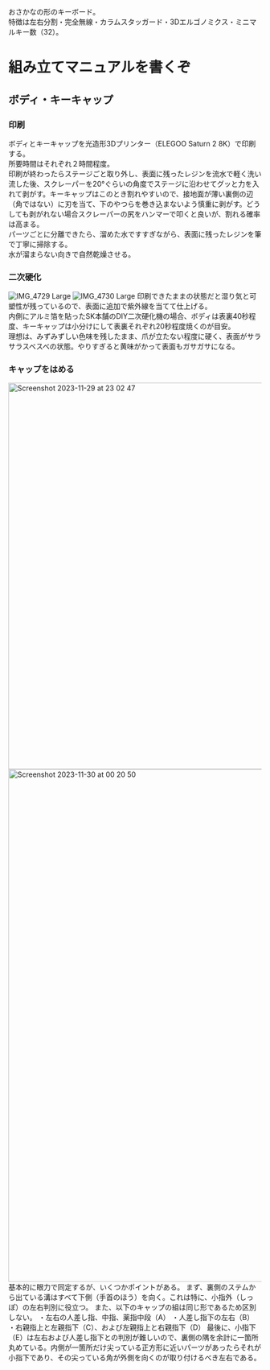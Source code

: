 おさかなの形のキーボード。  
特徴は左右分割・完全無線・カラムスタッガード・3Dエルゴノミクス・ミニマルキー数（32）。  

# 組み立てマニュアルを書くぞ



## ボディ・キーキャップ  

### 印刷  
ボディとキーキャップを光造形3Dプリンター（ELEGOO Saturn 2 8K）で印刷する。  
所要時間はそれぞれ２時間程度。  
印刷が終わったらステージごと取り外し、表面に残ったレジンを流水で軽く洗い流した後、スクレーパーを20°ぐらいの角度でステージに沿わせてグッと力を入れて剥がす。キーキャップはこのとき割れやすいので、接地面が薄い裏側の辺（角ではない）に刃を当て、下のやつらを巻き込まないよう慎重に剥がす。どうしても剥がれない場合スクレーパーの尻をハンマーで叩くと良いが、割れる確率は高まる。  
パーツごとに分離できたら、溜めた水ですすぎながら、表面に残ったレジンを筆で丁寧に掃除する。  
水が溜まらない向きで自然乾燥させる。  
  
### 二次硬化  
![IMG_4729 Large](https://github.com/TakumaOnishi/Fish_Keyboard/assets/85474111/260fff64-7fd0-433c-bd41-8f1c946d15a3)
![IMG_4730 Large](https://github.com/TakumaOnishi/Fish_Keyboard/assets/85474111/96a55933-0ae3-46f0-b08f-7547261fa025)
印刷できたままの状態だと湿り気と可塑性が残っているので、表面に追加で紫外線を当てて仕上げる。  
内側にアルミ箔を貼ったSK本舗のDIY二次硬化機の場合、ボディは表裏40秒程度、キーキャップは小分けにして表裏それぞれ20秒程度焼くのが目安。  
理想は、みずみずしい色味を残したまま、爪が立たない程度に硬く、表面がサラサラスベスベの状態。やりすぎると黄味がかって表面もガサガサになる。  


### キャップをはめる   
<img width="768" alt="Screenshot 2023-11-29 at 23 02 47" src="https://github.com/TakumaOnishi/Fish_Keyboard/assets/85474111/3745ce6b-6776-48ba-9033-d939430cdc27">   
<img width="1019" alt="Screenshot 2023-11-30 at 00 20 50" src="https://github.com/TakumaOnishi/Fish_Keyboard/assets/85474111/2d9a73d7-51ae-4513-8152-f7c949d4d1e9">   
基本的に眼力で同定するが、いくつかポイントがある。   
まず、裏側のステムから出ている溝はすべて下側（手首のほう）を向く。これは特に、小指外（しっぽ）の左右判別に役立つ。   
また、以下のキャップの組は同じ形であるため区別しない。   
・左右の人差し指、中指、薬指中段（A）   
・人差し指下の左右（B）   
・右親指上と左親指下（C）、および左親指上と右親指下（D）   
最後に、小指下（E）は左右および人差し指下との判別が難しいので、裏側の隅を余計に一箇所丸めている。内側が一箇所だけ尖っている正方形に近いパーツがあったらそれが小指下であり、その尖っている角が外側を向くのが取り付けるべき左右である。   
